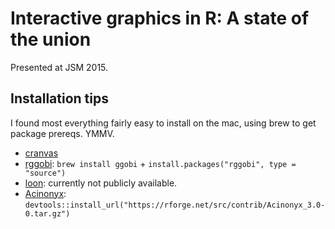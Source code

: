 # Interactive graphics in R: A state of the union

Presented at JSM 2015.

## Installation tips

I found most everything fairly easy to install on the mac, using brew to get package prereqs. YMMV.

* [cranvas](http://cranvas.org/download.html#install-qt-under-mac-os-x)
* [rggobi](http://www.ggobi.org/rggobi/): `brew install ggobi` + `install.packages("rggobi", type = "source")`
* [loon](https://github.com/waddella): currently not publicly available.
* [Acinonyx](https://rforge.net/Acinonyx/): `devtools::install_url("https://rforge.net/src/contrib/Acinonyx_3.0-0.tar.gz")`
